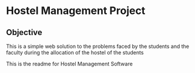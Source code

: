 # Hostel Management Project

## Objective
  This is a simple web solution to the problems faced by the students and the faculty during the allocation of the hostel of the students

This is the readme for Hostel Management Software

